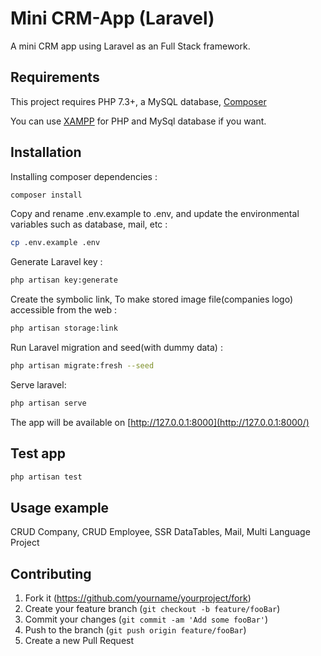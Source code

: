 # Mini CRM-App (Laravel) 

A mini CRM app using Laravel as an Full Stack framework.

## Requirements

This project requires PHP 7.3+, a MySQL database, [Composer](https://getcomposer.org/)

You can use [XAMPP](https://www.apachefriends.org/index.html) for PHP and MySql database if you want.

## Installation

Installing composer dependencies :

```sh
composer install
```

Copy and rename .env.example to .env, and update the environmental variables such as database, mail, etc :

```sh
cp .env.example .env
```

Generate Laravel key :

```sh
php artisan key:generate
```

Create the symbolic link, To make stored image file(companies logo) accessible from the web :

```sh
php artisan storage:link
```

Run Laravel migration and seed(with dummy data) :

```sh
php artisan migrate:fresh --seed
```

Serve laravel:

```sh
php artisan serve
```
The app will be available on [http://127.0.0.1:8000](http://127.0.0.1:8000/)


## Test app

```sh
php artisan test
```

## Usage example

CRUD Company, CRUD Employee, SSR DataTables, Mail, Multi Language Project

## Contributing

1. Fork it (<https://github.com/yourname/yourproject/fork>)
2. Create your feature branch (`git checkout -b feature/fooBar`)
3. Commit your changes (`git commit -am 'Add some fooBar'`)
4. Push to the branch (`git push origin feature/fooBar`)
5. Create a new Pull Request
